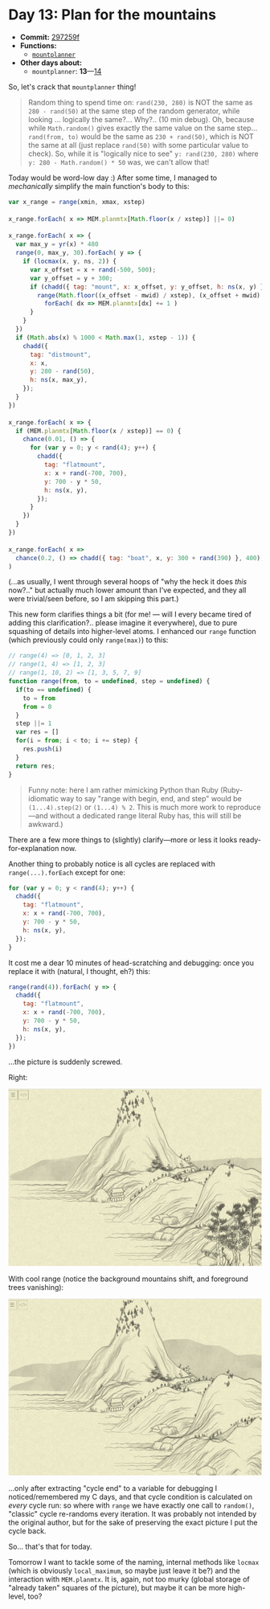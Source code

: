 # Day 13: Plan for the mountains

* **Commit:** [297259f](https://github.com/zverok/grok-shan-shui/commit/297259f31e87fa6b7b7d449a6c34897db9c40040)
* **Functions:**
  * [`mountplanner`](https://github.com/zverok/grok-shan-shui/blob/main/original.html#L3706)
* **Other days about:**
  * `mountplanner`: **13**—[14](day14.md)

So, let's crack that `mountplanner` thing!

> Random thing to spend time on: `rand(230, 280)` is NOT the same as `280 - rand(50)` at the same step of the random generator, while looking ... logically the same?... Why?.. (10 min debug). Oh, because while `Math.random()` gives exactly the same value on the same step... `rand(from, to)` would be the same as `230 + rand(50)`, which is NOT the same at all (just replace `rand(50)` with some particular value to check). So, while it is "logically nice to see" `y: rand(230, 280)` where `y: 280 - Math.random() * 50` was, we can't allow that!

Today would be word-low day :) After some time, I managed to _mechanically_ simplify the main function's body to this:

```js
var x_range = range(xmin, xmax, xstep)

x_range.forEach( x => MEM.planmtx[Math.floor(x / xstep)] ||= 0)

x_range.forEach( x => {
  var max_y = yr(x) * 480
  range(0, max_y, 30).forEach( y => {
    if (locmax(x, y, ns, 2)) {
      var x_offset = x + rand(-500, 500);
      var y_offset = y + 300;
      if (chadd({ tag: "mount", x: x_offset, y: y_offset, h: ns(x, y) })) {
        range(Math.floor((x_offset - mwid) / xstep), (x_offset + mwid) / xstep).
          forEach( dx => MEM.planmtx[dx] += 1 )
      }
    }
  })
  if (Math.abs(x) % 1000 < Math.max(1, xstep - 1)) {
    chadd({
      tag: "distmount",
      x: x,
      y: 280 - rand(50),
      h: ns(x, max_y),
    });
  }
})

x_range.forEach( x => {
  if (MEM.planmtx[Math.floor(x / xstep)] == 0) {
    chance(0.01, () => {
      for (var y = 0; y < rand(4); y++) {
        chadd({
          tag: "flatmount",
          x: x + rand(-700, 700),
          y: 700 - y * 50,
          h: ns(x, y),
        });
      }
    })
  }
})

x_range.forEach( x =>
  chance(0.2, () => chadd({ tag: "boat", x, y: 300 + rand(390) }, 400))
)
```

(...as usually, I went through several hoops of "why the heck it does _this_ now?.." but actually much lower amount than I've expected, and they all were trivial/seen before, so I am skipping this part.)

This new form clarifies things a bit (for me! — will I every became tired of adding this clarification?.. please imagine it everywhere), due to pure squashing of details into higher-level atoms. I enhanced our `range` function (which previously could only `range(max)`) to this:

```js
// range(4) => [0, 1, 2, 3]
// range(1, 4) => [1, 2, 3]
// range(1, 10, 2) => [1, 3, 5, 7, 9]
function range(from, to = undefined, step = undefined) {
  if(to == undefined) {
    to = from
    from = 0
  }
  step ||= 1
  var res = []
  for(i = from; i < to; i += step) {
    res.push(i)
  }
  return res;
}
```

> Funny note: here I am rather mimicking Python than Ruby (Ruby-idiomatic way to say "range with begin, end, and step" would be `(1...4).step(2)` or `(1...4) % 2`. This is much more work to reproduce—and without a dedicated range literal Ruby has, this will still be awkward.)

There are a few more things to (slightly) clarify—more or less it looks ready-for-explanation now.

Another thing to probably notice is all cycles are replaced with `range(...).forEach` except for one:

```js
for (var y = 0; y < rand(4); y++) {
  chadd({
    tag: "flatmount",
    x: x + rand(-700, 700),
    y: 700 - y * 50,
    h: ns(x, y),
  });
}
```

It cost me a dear 10 minutes of head-scratching and debugging: once you replace it with (natural, I thought, eh?) this:
```js
range(rand(4)).forEach( y => {
  chadd({
    tag: "flatmount",
    x: x + rand(-700, 700),
    y: 700 - y * 50,
    h: ns(x, y),
  });
})
```

...the picture is suddenly screwed.

Right:

![](image37.png)

With cool range (notice the background mountains shift, and foreground trees vanishing):

![](image38.png)

...only after extracting "cycle end" to a variable for debugging I noticed/remembered my C days, and that cycle condition is calculated on _every_ cycle run: so where with `range` we have exactly one call to `random()`, "classic" cycle re-randoms every iteration. It was probably not intended by the original author, but for the sake of preserving the exact picture I put the cycle back.

So... that's that for today.

Tomorrow I want to tackle some of the naming, internal methods like `locmax` (which is obviously `local_maximum`, so maybe just leave it be?) and the interaction with `MEM.planmtx`. It is, again, not too murky (global storage of "already taken" squares of the picture), but maybe it can be more high-level, too?
